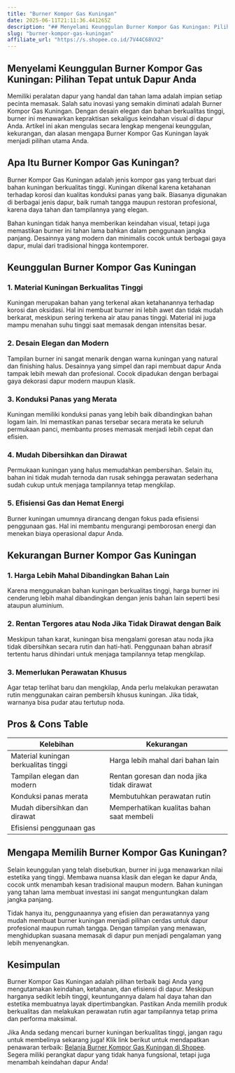 ```yaml
---
title: "Burner Kompor Gas Kuningan"
date: 2025-06-11T21:11:36.441265Z
description: "## Menyelami Keunggulan Burner Kompor Gas Kuningan: Pilihan Tepat untuk Dapur Anda..."
slug: "burner-kompor-gas-kuningan"
affiliate_url: "https://s.shopee.co.id/7V44C68VX2"
---
```

## Menyelami Keunggulan Burner Kompor Gas Kuningan: Pilihan Tepat untuk Dapur Anda

Memiliki peralatan dapur yang handal dan tahan lama adalah impian setiap pecinta memasak. Salah satu inovasi yang semakin diminati adalah Burner Kompor Gas Kuningan. Dengan desain elegan dan bahan berkualitas tinggi, burner ini menawarkan kepraktisan sekaligus keindahan visual di dapur Anda. Artikel ini akan mengulas secara lengkap mengenai keunggulan, kekurangan, dan alasan mengapa Burner Kompor Gas Kuningan layak menjadi pilihan utama Anda.

## Apa Itu Burner Kompor Gas Kuningan?

Burner Kompor Gas Kuningan adalah jenis kompor gas yang terbuat dari bahan kuningan berkualitas tinggi. Kuningan dikenal karena ketahanan terhadap korosi dan kualitas konduksi panas yang baik. Biasanya digunakan di berbagai jenis dapur, baik rumah tangga maupun restoran profesional, karena daya tahan dan tampilannya yang elegan.

Bahan kuningan tidak hanya memberikan keindahan visual, tetapi juga memastikan burner ini tahan lama bahkan dalam penggunaan jangka panjang. Desainnya yang modern dan minimalis cocok untuk berbagai gaya dapur, mulai dari tradisional hingga kontemporer.

## Keunggulan Burner Kompor Gas Kuningan

### 1. Material Kuningan Berkualitas Tinggi

Kuningan merupakan bahan yang terkenal akan ketahanannya terhadap korosi dan oksidasi. Hal ini membuat burner ini lebih awet dan tidak mudah berkarat, meskipun sering terkena air atau panas tinggi. Material ini juga mampu menahan suhu tinggi saat memasak dengan intensitas besar.

### 2. Desain Elegan dan Modern

Tampilan burner ini sangat menarik dengan warna kuningan yang natural dan finishing halus. Desainnya yang simpel dan rapi membuat dapur Anda tampak lebih mewah dan profesional. Cocok dipadukan dengan berbagai gaya dekorasi dapur modern maupun klasik.

### 3. Konduksi Panas yang Merata

Kuningan memiliki konduksi panas yang lebih baik dibandingkan bahan logam lain. Ini memastikan panas tersebar secara merata ke seluruh permukaan panci, membantu proses memasak menjadi lebih cepat dan efisien.

### 4. Mudah Dibersihkan dan Dirawat

Permukaan kuningan yang halus memudahkan pembersihan. Selain itu, bahan ini tidak mudah ternoda dan rusak sehingga perawatan sederhana sudah cukup untuk menjaga tampilannya tetap mengkilap.

### 5. Efisiensi Gas dan Hemat Energi

Burner kuningan umumnya dirancang dengan fokus pada efisiensi penggunaan gas. Hal ini membantu mengurangi pemborosan energi dan menekan biaya operasional dapur Anda.

## Kekurangan Burner Kompor Gas Kuningan

### 1. Harga Lebih Mahal Dibandingkan Bahan Lain

Karena menggunakan bahan kuningan berkualitas tinggi, harga burner ini cenderung lebih mahal dibandingkan dengan jenis bahan lain seperti besi ataupun aluminium.

### 2. Rentan Tergores atau Noda Jika Tidak Dirawat dengan Baik

Meskipun tahan karat, kuningan bisa mengalami goresan atau noda jika tidak dibersihkan secara rutin dan hati-hati. Penggunaan bahan abrasif tertentu harus dihindari untuk menjaga tampilannya tetap mengkilap.

### 3. Memerlukan Perawatan Khusus

Agar tetap terlihat baru dan mengkilap, Anda perlu melakukan perawatan rutin menggunakan cairan pembersih khusus kuningan. Jika tidak, warnanya bisa pudar atau tertutup noda.

## Pros & Cons Table

| Kelebihan                          | Kekurangan                                 |
|-----------------------------------|-------------------------------------------|
| Material kuningan berkualitas tinggi | Harga lebih mahal dari bahan lain        |
| Tampilan elegan dan modern        | Rentan goresan dan noda jika tidak dirawat |
| Konduksi panas merata             | Membutuhkan perawatan rutin            |
| Mudah dibersihkan dan dirawat   | Memperhatikan kualitas bahan saat membeli |
| Efisiensi penggunaan gas         |                                 |

## Mengapa Memilih Burner Kompor Gas Kuningan?

Selain keunggulan yang telah disebutkan, burner ini juga menawarkan nilai estetika yang tinggi. Membawa nuansa klasik dan elegan ke dapur Anda, cocok untk menambah kesan tradisional maupun modern. Bahan kuningan yang tahan lama membuat investasi ini sangat menguntungkan dalam jangka panjang.

Tidak hanya itu, penggunaannya yang efisien dan perawatannya yang mudah membuat burner kuningan menjadi pilihan cerdas untuk dapur profesional maupun rumah tangga. Dengan tampilan yang menawan, menghidupkan suasana memasak di dapur pun menjadi pengalaman yang lebih menyenangkan.

## Kesimpulan

Burner Kompor Gas Kuningan adalah pilihan terbaik bagi Anda yang mengutamakan keindahan, ketahanan, dan efisiensi di dapur. Meskipun harganya sedikit lebih tinggi, keuntungannya dalam hal daya tahan dan estetika membuatnya layak dipertimbangkan. Pastikan Anda memilih produk berkualitas dan melakukan perawatan rutin agar tampilannya tetap prima dan performa maksimal.

Jika Anda sedang mencari burner kuningan berkualitas tinggi, jangan ragu untuk membelinya sekarang juga! Klik link berikut untuk mendapatkan penawaran terbaik: [Belanja Burner Kompor Gas Kuningan di Shopee](https://s.shopee.co.id/7V44C68VX2). Segera miliki perangkat dapur yang tidak hanya fungsional, tetapi juga menambah keindahan dapur Anda!
